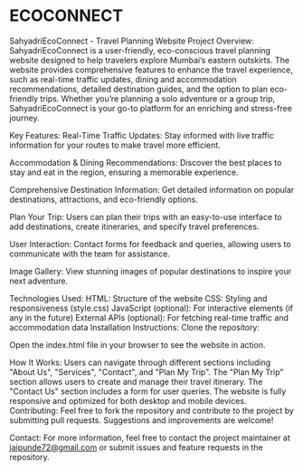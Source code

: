 # ECOCONNECT
SahyadriEcoConnect - Travel Planning Website
Project Overview:
SahyadriEcoConnect is a user-friendly, eco-conscious travel planning website designed to help travelers explore Mumbai’s eastern outskirts. The website provides comprehensive features to enhance the travel experience, such as real-time traffic updates, dining and accommodation recommendations, detailed destination guides, and the option to plan eco-friendly trips. Whether you’re planning a solo adventure or a group trip, SahyadriEcoConnect is your go-to platform for an enriching and stress-free journey.

Key Features:
Real-Time Traffic Updates: Stay informed with live traffic information for your routes to make travel more efficient.

Accommodation & Dining Recommendations: Discover the best places to stay and eat in the region, ensuring a memorable experience.

Comprehensive Destination Information: Get detailed information on popular destinations, attractions, and eco-friendly options.

Plan Your Trip: Users can plan their trips with an easy-to-use interface to add destinations, create itineraries, and specify travel preferences.

User Interaction: Contact forms for feedback and queries, allowing users to communicate with the team for assistance.

Image Gallery: View stunning images of popular destinations to inspire your next adventure.

Technologies Used:
HTML: Structure of the website
CSS: Styling and responsiveness (style.css)
JavaScript (optional): For interactive elements (if any in the future)
External APIs (optional): For fetching real-time traffic and accommodation data
Installation Instructions:
Clone the repository:

Open the index.html file in your browser to see the website in action.

How It Works:
Users can navigate through different sections including "About Us", "Services", "Contact", and "Plan My Trip".
The "Plan My Trip" section allows users to create and manage their travel itinerary.
The "Contact Us" section includes a form for user queries.
The website is fully responsive and optimized for both desktop and mobile devices.
Contributing:
Feel free to fork the repository and contribute to the project by submitting pull requests. Suggestions and improvements are welcome!

Contact:
For more information, feel free to contact the project maintainer at jaipunde72@gmail.com or submit issues and feature requests in the repository.
